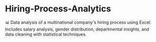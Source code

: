 # Hiring-Process-Analytics
📊 Data analysis of a multinational company's hiring process using Excel. Includes salary analysis, gender distribution, departmental insights, and data cleaning with statistical techniques.
